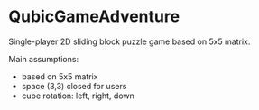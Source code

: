 # QubicGameAdventure


Single-player 2D sliding block puzzle game based on 5x5 matrix.

Main assumptions:
- based on 5x5 matrix
- space (3,3) closed for users
- cube rotation: left, right, down

